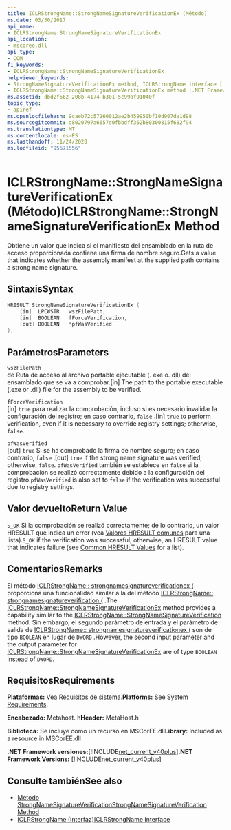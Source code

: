 ```yaml
---
title: ICLRStrongName::StrongNameSignatureVerificationEx (Método)
ms.date: 03/30/2017
api_name:
- ICLRStrongName.StrongNameSignatureVerificationEx
api_location:
- mscoree.dll
api_type:
- COM
f1_keywords:
- ICLRStrongName::StrongNameSignatureVerificationEx
helpviewer_keywords:
- StrongNameSignatureVerificationEx method, ICLRStrongName interface [.NET Framework hosting]
- ICLRStrongName::StrongNameSignatureVerificationEx method [.NET Framework hosting]
ms.assetid: dbd2f662-208b-4174-b301-5c99af91040f
topic_type:
- apiref
ms.openlocfilehash: 9caeb72c57260012ae2b459950bf19d907da1d98
ms.sourcegitcommit: d8020797a6657d0fbbdff362b80300815f682f94
ms.translationtype: MT
ms.contentlocale: es-ES
ms.lasthandoff: 11/24/2020
ms.locfileid: "95671556"
---
```

# <a name="iclrstrongnamestrongnamesignatureverificationex-method"></a><span data-ttu-id="461ad-102">ICLRStrongName::StrongNameSignatureVerificationEx (Método)</span><span class="sxs-lookup"><span data-stu-id="461ad-102">ICLRStrongName::StrongNameSignatureVerificationEx Method</span></span>

<span data-ttu-id="461ad-103">Obtiene un valor que indica si el manifiesto del ensamblado en la ruta de acceso proporcionada contiene una firma de nombre seguro.</span><span class="sxs-lookup"><span data-stu-id="461ad-103">Gets a value that indicates whether the assembly manifest at the supplied path contains a strong name signature.</span></span>  
  
## <a name="syntax"></a><span data-ttu-id="461ad-104">Sintaxis</span><span class="sxs-lookup"><span data-stu-id="461ad-104">Syntax</span></span>  
  
```cpp  
HRESULT StrongNameSignatureVerificationEx (  
    [in]  LPCWSTR   wszFilePath,  
    [in]  BOOLEAN   fForceVerification,  
    [out] BOOLEAN   *pfWasVerified  
);  
```  
  
## <a name="parameters"></a><span data-ttu-id="461ad-105">Parámetros</span><span class="sxs-lookup"><span data-stu-id="461ad-105">Parameters</span></span>  

 `wszFilePath`  
 <span data-ttu-id="461ad-106">de Ruta de acceso al archivo portable ejecutable (. exe o. dll) del ensamblado que se va a comprobar.</span><span class="sxs-lookup"><span data-stu-id="461ad-106">[in] The path to the portable executable (.exe or .dll) file for the assembly to be verified.</span></span>  
  
 `fForceVerification`  
 <span data-ttu-id="461ad-107">[in] `true` para realizar la comprobación, incluso si es necesario invalidar la configuración del registro; en caso contrario, `false` .</span><span class="sxs-lookup"><span data-stu-id="461ad-107">[in] `true` to perform verification, even if it is necessary to override registry settings; otherwise, `false`.</span></span>  
  
 `pfWasVerified`  
 <span data-ttu-id="461ad-108">[out] `true` Si se ha comprobado la firma de nombre seguro; en caso contrario, `false` .</span><span class="sxs-lookup"><span data-stu-id="461ad-108">[out] `true` if the strong name signature was verified; otherwise, `false`.</span></span> <span data-ttu-id="461ad-109">`pfWasVerified` también se establece en `false` si la comprobación se realizó correctamente debido a la configuración del registro.</span><span class="sxs-lookup"><span data-stu-id="461ad-109">`pfWasVerified` is also set to `false` if the verification was successful due to registry settings.</span></span>  
  
## <a name="return-value"></a><span data-ttu-id="461ad-110">Valor devuelto</span><span class="sxs-lookup"><span data-stu-id="461ad-110">Return Value</span></span>  

 <span data-ttu-id="461ad-111">`S_OK` Si la comprobación se realizó correctamente; de lo contrario, un valor HRESULT que indica un error (vea [Valores HRESULT comunes](/windows/win32/seccrypto/common-hresult-values) para una lista).</span><span class="sxs-lookup"><span data-stu-id="461ad-111">`S_OK` if the verification was successful; otherwise, an HRESULT value that indicates failure (see [Common HRESULT Values](/windows/win32/seccrypto/common-hresult-values) for a list).</span></span>  
  
## <a name="remarks"></a><span data-ttu-id="461ad-112">Comentarios</span><span class="sxs-lookup"><span data-stu-id="461ad-112">Remarks</span></span>  

 <span data-ttu-id="461ad-113">El método [ICLRStrongName:: strongnamesignatureverificationex (](iclrstrongname-strongnamesignatureverificationex-method.md) proporciona una funcionalidad similar a la del método [ICLRStrongName:: strongnamesignatureverification (](iclrstrongname-strongnamesignatureverification-method.md) .</span><span class="sxs-lookup"><span data-stu-id="461ad-113">The [ICLRStrongName::StrongNameSignatureVerificationEx](iclrstrongname-strongnamesignatureverificationex-method.md) method provides a capability similar to the [ICLRStrongName::StrongNameSignatureVerification](iclrstrongname-strongnamesignatureverification-method.md) method.</span></span> <span data-ttu-id="461ad-114">Sin embargo, el segundo parámetro de entrada y el parámetro de salida de [ICLRStrongName:: strongnamesignatureverificationex (](iclrstrongname-strongnamesignatureverificationex-method.md) son de tipo `BOOLEAN` en lugar de `DWORD` .</span><span class="sxs-lookup"><span data-stu-id="461ad-114">However, the second input parameter and the output parameter for [ICLRStrongName::StrongNameSignatureVerificationEx](iclrstrongname-strongnamesignatureverificationex-method.md) are of type `BOOLEAN` instead of `DWORD`.</span></span>  
  
## <a name="requirements"></a><span data-ttu-id="461ad-115">Requisitos</span><span class="sxs-lookup"><span data-stu-id="461ad-115">Requirements</span></span>  

 <span data-ttu-id="461ad-116">**Plataformas:** Vea [Requisitos de sistema](../../get-started/system-requirements.md).</span><span class="sxs-lookup"><span data-stu-id="461ad-116">**Platforms:** See [System Requirements](../../get-started/system-requirements.md).</span></span>  
  
 <span data-ttu-id="461ad-117">**Encabezado:** Metahost. h</span><span class="sxs-lookup"><span data-stu-id="461ad-117">**Header:** MetaHost.h</span></span>  
  
 <span data-ttu-id="461ad-118">**Biblioteca:** Se incluye como un recurso en MSCorEE.dll</span><span class="sxs-lookup"><span data-stu-id="461ad-118">**Library:** Included as a resource in MSCorEE.dll</span></span>  
  
 <span data-ttu-id="461ad-119">**.NET Framework versiones:**[!INCLUDE[net_current_v40plus](../../../../includes/net-current-v40plus-md.md)]</span><span class="sxs-lookup"><span data-stu-id="461ad-119">**.NET Framework Versions:** [!INCLUDE[net_current_v40plus](../../../../includes/net-current-v40plus-md.md)]</span></span>  
  
## <a name="see-also"></a><span data-ttu-id="461ad-120">Consulte también</span><span class="sxs-lookup"><span data-stu-id="461ad-120">See also</span></span>

- [<span data-ttu-id="461ad-121">Método StrongNameSignatureVerification</span><span class="sxs-lookup"><span data-stu-id="461ad-121">StrongNameSignatureVerification Method</span></span>](iclrstrongname-strongnamesignatureverification-method.md)
- [<span data-ttu-id="461ad-122">ICLRStrongName (Interfaz)</span><span class="sxs-lookup"><span data-stu-id="461ad-122">ICLRStrongName Interface</span></span>](iclrstrongname-interface.md)
